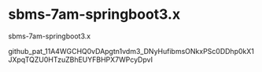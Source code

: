 # sbms-7am-springboot3.x
 sbms-7am-springboot3.x

 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
